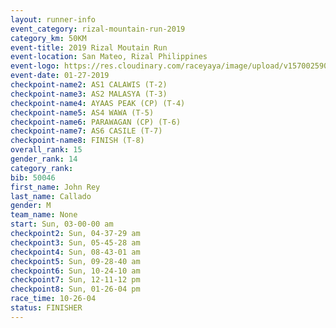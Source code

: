 ```yaml
---
layout: runner-info 
event_category: rizal-mountain-run-2019 
category_km: 50KM 
event-title: 2019 Rizal Moutain Run 
event-location: San Mateo, Rizal Philippines 
event-logo: https://res.cloudinary.com/raceyaya/image/upload/v1570025909/logo/rizal-mountain_gkfete.jpg 
event-date: 01-27-2019 
checkpoint-name2: AS1 CALAWIS (T-2) 
checkpoint-name3: AS2 MALASYA (T-3) 
checkpoint-name4: AYAAS PEAK (CP) (T-4) 
checkpoint-name5: AS4 WAWA (T-5) 
checkpoint-name6: PARAWAGAN (CP) (T-6) 
checkpoint-name7: AS6 CASILE (T-7) 
checkpoint-name8: FINISH (T-8) 
overall_rank: 15
gender_rank: 14
category_rank: 
bib: 50046
first_name: John Rey
last_name: Callado
gender: M
team_name: None
start: Sun, 03-00-00 am
checkpoint2: Sun, 04-37-29 am
checkpoint3: Sun, 05-45-28 am
checkpoint4: Sun, 08-43-01 am
checkpoint5: Sun, 09-28-40 am
checkpoint6: Sun, 10-24-10 am
checkpoint7: Sun, 12-11-12 pm
checkpoint8: Sun, 01-26-04 pm
race_time: 10-26-04
status: FINISHER
---
```

